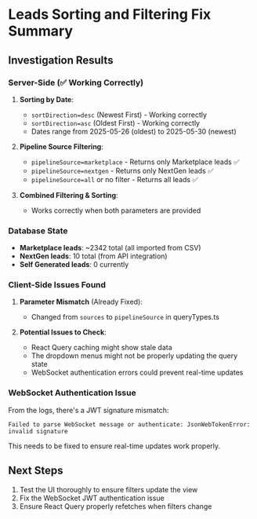 # Leads Sorting and Filtering Fix Summary

## Investigation Results

### Server-Side (✅ Working Correctly)

1. **Sorting by Date**:
   - `sortDirection=desc` (Newest First) - Working correctly
   - `sortDirection=asc` (Oldest First) - Working correctly
   - Dates range from 2025-05-26 (oldest) to 2025-05-30 (newest)

2. **Pipeline Source Filtering**:
   - `pipelineSource=marketplace` - Returns only Marketplace leads ✅
   - `pipelineSource=nextgen` - Returns only NextGen leads ✅
   - `pipelineSource=all` or no filter - Returns all leads ✅

3. **Combined Filtering & Sorting**:
   - Works correctly when both parameters are provided

### Database State

- **Marketplace leads**: ~2342 total (all imported from CSV)
- **NextGen leads**: 10 total (from API integration)
- **Self Generated leads**: 0 currently

### Client-Side Issues Found

1. **Parameter Mismatch** (Already Fixed):
   - Changed from `sources` to `pipelineSource` in queryTypes.ts

2. **Potential Issues to Check**:
   - React Query caching might show stale data
   - The dropdown menus might not be properly updating the query state
   - WebSocket authentication errors could prevent real-time updates

### WebSocket Authentication Issue

From the logs, there's a JWT signature mismatch:
```
Failed to parse WebSocket message or authenticate: JsonWebTokenError: invalid signature
```

This needs to be fixed to ensure real-time updates work properly.

## Next Steps

1. Test the UI thoroughly to ensure filters update the view
2. Fix the WebSocket JWT authentication issue
3. Ensure React Query properly refetches when filters change 